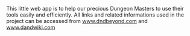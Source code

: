 This little web app is to help our precious Dungeon Masters to use their tools easily and efficiently.
All links and related informations used in the project can be accessed from www.dndbeyond.com and www.dandwiki.com
